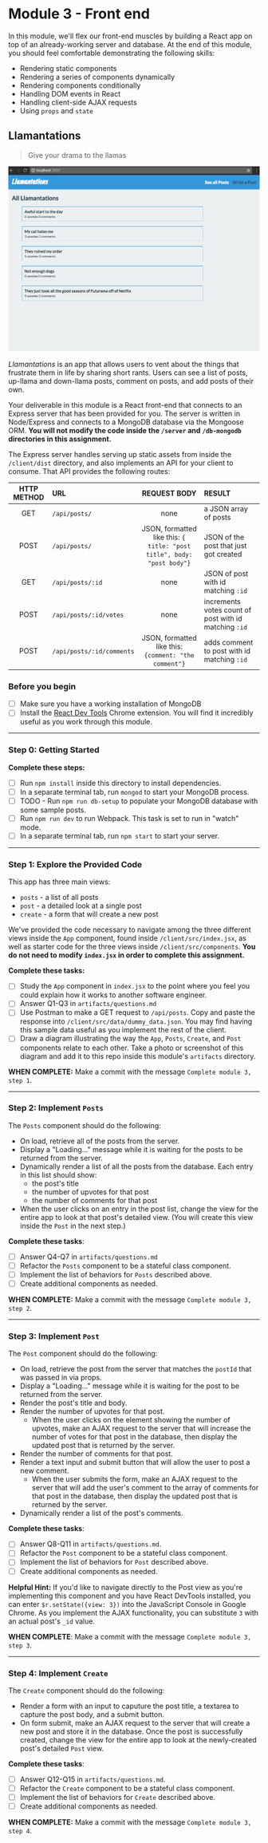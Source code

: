 # Module 3 - Front end

In this module, we'll flex our front-end muscles by building a React app on top of an already-working server and database. At the end of this module, you should feel comfortable demonstrating the following skills:

- Rendering static components
- Rendering a series of components dynamically
- Rendering components conditionally
- Handling DOM events in React
- Handling client-side AJAX requests
- Using `props` and `state`

## Llamantations

> Give your drama to the llamas

![llamentations][demo]

_Llamantations_ is an app that allows users to vent about the things that frustrate them in life by sharing short rants. Users can see a list of posts, up-llama and down-llama posts, comment on posts, and add posts of their own.

Your deliverable in this module is a React front-end that connects to an Express server that has been provided for you. The server is written in Node/Express and connects to a MongoDB database via the Mongoose ORM. **You will not modify the code inside the `/server` and `/db-mongodb` directories in this assignment.**

The Express server handles serving up static assets from inside the `/client/dist` directory, and also implements an API for your client to consume. That API provides the following routes:

| HTTP METHOD | URL                       |                              REQUEST BODY                              | RESULT                                                |
| :---------: | :------------------------ | :--------------------------------------------------------------------: | :---------------------------------------------------- |
|     GET     | `/api/posts/`             |                                  none                                  | a JSON array of posts                                 |
|    POST     | `/api/posts/`             | JSON, formatted like this: `{ title: "post title", body: "post body"}` | JSON of the post that just got created                |
|     GET     | `/api/posts/:id`          |                                  none                                  | JSON of post with id matching `:id`                   |
|    POST     | `/api/posts/:id/votes`    |                                  none                                  | increments votes count of post with id matching `:id` |
|    POST     | `/api/posts/:id/comments` |         JSON, formatted like this: `{comment: "the comment"}`          | adds comment to post with id matching `:id`           |

### Before you begin

- [ ] Make sure you have a working installation of MongoDB
- [ ] Install the [React Dev Tools](https://chrome.google.com/webstore/detail/react-developer-tools/fmkadmapgofadopljbjfkapdkoienihi?hl=en) Chrome extension. You will find it incredibly useful as you work through this module.

---

### Step 0: Getting Started

**Complete these steps:**

- [ ] Run `npm install` inside this directory to install dependencies.
- [ ] In a separate terminal tab, run `mongod` to start your MongoDB process.
- [ ] TODO - Run `npm run db-setup` to populate your MongoDB database with some sample posts.
- [ ] Run `npm run dev` to run Webpack. This task is set to run in "watch" mode.
- [ ] In a separate terminal tab, run `npm start` to start your server.

---

### Step 1: Explore the Provided Code

This app has three main views:

- `posts` - a list of all posts
- `post` - a detailed look at a single post
- `create` - a form that will create a new post

We've provided the code necessary to navigate among the three different views inside the `App` component, found inside `/client/src/index.jsx`, as well as starter code for the three views inside `/client/src/components`. **You do not need to modify `index.jsx` in order to complete this assignment.**

**Complete these tasks:**

- [ ] Study the `App` component in `index.jsx` to the point where you feel you could explain how it works to another software engineer.
- [ ] Answer Q1-Q3 in `artifacts/questions.md`
- [ ] Use Postman to make a GET request to `/api/posts`. Copy and paste the response into `/client/src/data/dummy_data.json`. You may find having this sample data useful as you implement the rest of the client.
- [ ] Draw a diagram illustrating the way the `App`, `Posts`, `Create`, and `Post` components relate to each other. Take a photo or screenshot of this diagram and add it to this repo inside this module's `artifacts` directory.

**WHEN COMPLETE:** Make a commit with the message `Complete module 3, step 1`.

---

### Step 2: Implement `Posts`

The `Posts` component should do the following:

- On load, retrieve all of the posts from the server.
- Display a "Loading..." message while it is waiting for the posts to be returned from the server.
- Dynamically render a list of all the posts from the database. Each entry in this list should show:
  - the post's title
  - the number of upvotes for that post
  - the number of comments for that post
- When the user clicks on an entry in the post list, change the view for the entire app to look at that post's detailed view. (You will create this view inside the `Post` in the next step.)

**Complete these tasks**:

- [ ] Answer Q4-Q7 in `artifacts/questions.md`
- [ ] Refactor the `Posts` component to be a stateful class component.
- [ ] Implement the list of behaviors for `Posts` described above.
- [ ] Create additional components as needed.

**WHEN COMPLETE:** Make a commit with the message `Complete module 3, step 2`.

---

### Step 3: Implement `Post`

The `Post` component should do the following:

- On load, retrieve the post from the server that matches the `postId` that was passed in via props.
- Display a "Loading..." message while it is waiting for the post to be returned from the server.
- Render the post's title and body.
- Render the number of upvotes for that post.
  - When the user clicks on the element showing the number of upvotes, make an AJAX request to the server that will increase the number of votes for that post in the database, then display the updated post that is returned by the server.
- Render the number of comments for that post.
- Render a text input and submit button that will allow the user to post a new comment.
  - When the user submits the form, make an AJAX request to the server that will add the user's comment to the array of comments for that post in the database, then display the updated post that is returned by the server.
- Dynamically render a list of the post's comments.

**Complete these tasks**:

- [ ] Answer Q8-Q11 in `artifacts/questions.md`.
- [ ] Refactor the `Post` component to be a stateful class component.
- [ ] Implement the list of behaviors for `Post` described above.
- [ ] Create additional components as needed.

**Helpful Hint:** If you'd like to navigate directly to the Post view as you're implementing this component and you have React DevTools installed, you can enter `$r.setState({view: 3})` into the JavaScript Console in Google Chrome. As you implement the AJAX functionality, you can substitute `3` with an actual post's `_id` value.

**WHEN COMPLETE**: Make a commit with the message `Complete module 3, step 3`.

---

### Step 4: Implement `Create`

The `Create` component should do the following:

- Render a form with an input to caputure the post title, a textarea to capture the post body, and a submit button.
- On form submit, make an AJAX request to the server that will create a new post and store it in the database. Once the post is successfully created, change the view for the entire app to look at the newly-created post's detailed `Post` view.

**Complete these tasks**:

- [ ] Answer Q12-Q15 in `artifacts/questions.md`.
- [ ] Refactor the `Create` component to be a stateful class component.
- [ ] Implement the list of behaviors for `Create` described above.
- [ ] Create additional components as needed.

**WHEN COMPLETE:** Make a commit with the message `Complete module 3, step 4`.

[demo]: llamentations.gif
